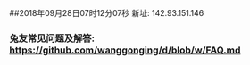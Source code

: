 ##2018年09月28日07时12分07秒 新址: 142.93.151.146
### 兔友常见问题及解答: https://github.com/wanggonging/d/blob/w/FAQ.md
